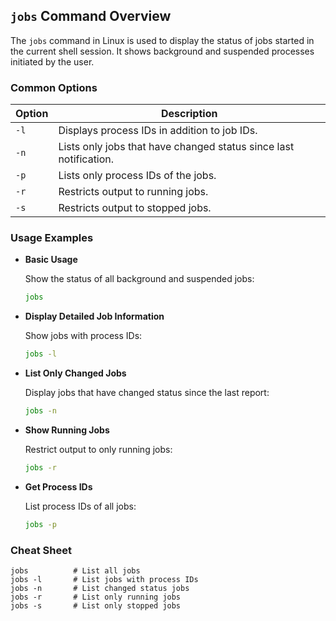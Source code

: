 ## `jobs` Command Overview

The `jobs` command in Linux is used to display the status of jobs started in the current shell session. It shows background and suspended processes initiated by the user.

### Common Options

| Option | Description                                 |
|--------|---------------------------------------------|
| `-l`   | Displays process IDs in addition to job IDs.|
| `-n`   | Lists only jobs that have changed status since last notification. |
| `-p`   | Lists only process IDs of the jobs.         |
| `-r`   | Restricts output to running jobs.           |
| `-s`   | Restricts output to stopped jobs.           |

### Usage Examples

- **Basic Usage**

  Show the status of all background and suspended jobs:
  ```bash
  jobs
  ```

- **Display Detailed Job Information**

  Show jobs with process IDs:
  ```bash
  jobs -l
  ```

- **List Only Changed Jobs**

  Display jobs that have changed status since the last report:
  ```bash
  jobs -n
  ```

- **Show Running Jobs**

  Restrict output to only running jobs:
  ```bash
  jobs -r
  ```

- **Get Process IDs**

  List process IDs of all jobs:
  ```bash
  jobs -p
  ```

### Cheat Sheet

```plaintext
jobs          # List all jobs
jobs -l       # List jobs with process IDs
jobs -n       # List changed status jobs
jobs -r       # List only running jobs
jobs -s       # List only stopped jobs
```
